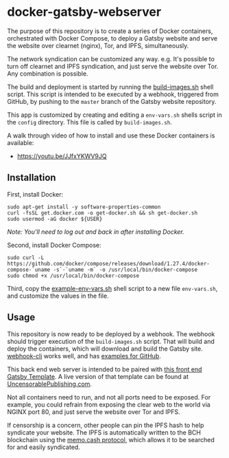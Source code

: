# docker-gatsby-webserver

The purpose of this repository is to create a series of Docker containers, orchestrated with Docker Compose, to deploy a Gatsby website and serve the website over clearnet (nginx), Tor, and IPFS, simultaneously.

The network syndication can be customized any way. e.g. It's possible to turn off clearnet and IPFS syndication, and just serve the website over Tor. Any combination is possible.

The build and deployment is started by running the [build-images.sh](./config/build-images.sh) shell script. This script is intended to be executed by a webhook, triggered from GitHub, by pushing to the `master` branch of the Gatsby website repository.

This app is customized by creating and editing a `env-vars.sh` shells script in the `config` directory. This file is called by `build-images.sh`.

A walk through video of how to install and use these Docker containers is available:
- https://youtu.be/JJfxYKWV9JQ

## Installation
First, install Docker:
```
sudo apt-get install -y software-properties-common
curl -fsSL get.docker.com -o get-docker.sh && sh get-docker.sh
sudo usermod -aG docker ${USER}
```

*Note: You'll need to log out and back in after installing Docker.*

Second, install Docker Compose:
```
sudo curl -L https://github.com/docker/compose/releases/download/1.27.4/docker-compose-`uname -s`-`uname -m` -o /usr/local/bin/docker-compose
sudo chmod +x /usr/local/bin/docker-compose
```

Third, copy the [example-env-vars.sh](./config/example-env-vars.sh) shell script to a new file `env-vars.sh`, and customize the values in the file.

## Usage
This repository is now ready to be deployed by a webhook. The webhook should trigger execution of the `build-images.sh` script. That will build and deploy the containers, which will download and build the Gatsby site. [webhook-cli](https://www.npmjs.com/package/webhook-cli) works well, and has [examples for GitHub](https://github.com/sigoden/webhook/wiki/Hook-Examples#incoming-github-webhook).

This back end web server is intended to be paired with [this front end Gatsby Template](https://github.com/Permissionless-Software-Foundation/gatsby-ipfs-template). A live version of that template can be found at [UncensorablePublishing.com](https://uncensorablepublishing.com).

Not all containers need to run, and not all ports need to be exposed. For example, you could refrain from exposing the clear web to the world via NGINX port 80, and just serve the website over Tor and IPFS.

If censorship is a concern, other people can pin the IPFS hash to help syndicate your website. The IPFS is automatically written to the BCH blockchain using the [memo.cash protocol](https://memo.cash/protocol), which allows it to be searched for and easily syndicated.
